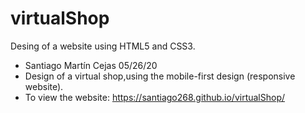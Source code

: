 # virtualShop
Desing of a website using HTML5 and CSS3.
- Santiago Martín Cejas 05/26/20
- Design of a virtual shop,using the mobile-first design (responsive website).
- To view the website: https://santiago268.github.io/virtualShop/
